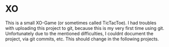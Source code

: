 # XO
This is a small XO-Game (or sometimes called TicTacToe). I had troubles with uploading this project to git, because this is my very first time using git. Unfortunately due to the mentioned difficulties, I couldnt document the project, via git commits, etc. This should change in the following projects.
